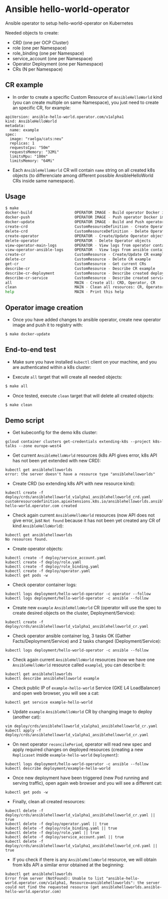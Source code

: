 # Ansible hello-world-operator

Ansible operator to setup hello-world-operator on Kubernetes

Needed objects to create:
* CRD (one per OCP Cluster)
* role (one per Namespace)
* role_binding (one per Namespace)
* service_account (one per Namespace)
* Operator Deployment (one per Namespace)
* CRs (N per Namespace)

## CR example

* In order to create a specific Custom Resource of `AnsibleHelloWorld` kind (you can create multiple on same Namespace), you just need to create an specific CR, for example:
 
```
apiVersion: ansible-hello-world.operator.com/v1alpha1
kind: AnsibleHelloWorld
metadata:
  name: example
spec:
  image: "raelga/cats:neu"
  replicas: 1
  requestsCpu: "50m"
  requestsMemory: "32Mi"
  limitsMpu: "100m"
  limitsMemory: "64Mi"
```

* Each `AnsibleHelloWorld` CR will contain `name` string on all created k8s objects (to differenciate among different possible AnsibleHelloWorld CRs inside same namespace).
 
## Usage

```bash
$ make
docker-build                   OPERATOR IMAGE - Build operator Docker image
docker-push                    OPERATOR IMAGE - Push operator Docker image to remote registry
docker-update                  OPERATOR IMAGE - Build and Push operator Docker image to remote registry
create-crd                     CustomResourceDefinition - Create Operator CRD
delete-crd                     CustomResourceDefinition - Delete Operator CRD
create-operator                OPERATOR - Create/Update Operator objects (remember to set correct image on deploy/operator.yaml)
delete-operator                OPERATOR - Delete Operator objects
view-operator-main-logs        OPERATOR - View logs from operator container inside operator deployment
view-operator-ansible-logs     OPERATOR - View logs from ansible container inside operator deployment
create-cr                      CustomResource - Create/Update CR example
delete-cr                      CustomResource - Delete CR example
get-cr                         CustomResource - Get current CRs
describe-cr                    CustomResource - Describe CR example
describe-cr-deployment         CustomResource - Describe created deployment for example CR
describe-cr-service            CustomResource - Describe created service for example CR
all                            MAIN - Create all: CRD, Operator, CR
clean                          MAIN - Clean all resources: CR, Operator, CRD
help                           MAIN - Print this help
```

## Operator image creation

* Once you have added changes to ansible operator, create new operator image and push it to registry with:

```bash
$ make docker-update
```

## End-to-end test

* Make sure you have installed `kubectl` client on your machine, and you are authenticated within a k8s cluster:

* Execute `all` target that will create all needed objects:

```bash
$ make all
```

* Once tested, execute `clean` target that will delete all created objects:

```bash
$ make clean
```

## Demo script

* Get kubeconfig for the demo k8s cluster:
```
gcloud container clusters get-credentials extending-k8s --project k8s-talks --zone europe-west4
```

* Get current `AnsibleHelloWorld` resources (k8s API gives error, k8s API has not been yet extended with new CRD):
```
kubectl get ansiblehelloworlds
error: the server doesn't have a resource type "ansiblehelloworlds"
```

* Create CRD (so extending k8s API with new resource kind):
```
kubectl create -f deploy/crds/ansiblehelloworld_v1alpha1_ansiblehelloworld_crd.yaml
customresourcedefinition.apiextensions.k8s.io/ansiblehelloworlds.ansible-hello-world.operator.com created
```

* Check again current `AnsibleHelloWorld` resources (now API does not give error, just `Not found` because it has not been yet created any CR of kind `AnsibleHelloWorld`):
```
kubectl get ansiblehelloworlds
No resources found.
```

* Create operator objects:
```
kubectl create -f deploy/service_account.yaml
kubectl create -f deploy/role.yaml
kubectl create -f deploy/role_binding.yaml
kubectl create -f deploy/operator.yaml
kubectl get pods -w
```

* Check operator container logs:
```
kubectl logs deployment/hello-world-operator -c operator --follow
kubectl logs deployment/hello-world-operator -c ansible --follow
```

* Create new `example` `AnsibleHelloWorld` CR (operator will use the spec to create desired objects on the cluster, Deployment/Service):
```
kubectl create -f deploy/crds/ansiblehelloworld_v1alpha1_ansiblehelloworld_cr.yaml
```

* Check operator ansible container log, 3 tasks OK (Gather Facts/Deployment/Service) and 2 tasks changed (Deployment/Service):
```
kubectl logs deployment/hello-world-operator -c ansible --follow
```

* Check again current `AnsibleHelloWorld` resources (now we have one `AnsibleHelloWorld` resource called `example`), you can describe it:
```
kubectl get ansiblehelloworlds
kubectl describe ansiblehelloworld example
```

* Check public IP of `example-hello-world` Service (GKE L4 LoadBalancer) and open web browser, you will see a cat:
```
kubectl get service example-hello-world
```

* Update `example` `AnsibleHelloWorld` CR by changing image to deploy (another cat):
```
vim deploy/crds/ansiblehelloworld_v1alpha1_ansiblehelloworld_cr.yaml
kubectl apply -f deploy/crds/ansiblehelloworld_v1alpha1_ansiblehelloworld_cr.yaml
```

* On next operator `reconcilePeriod`, operator will read new spec and apply required changes on deployed resources (creating a new `Replicaset` inside `example-hello-world` `Deployment`):
```
kubectl logs deployment/hello-world-operator -c ansible --follow
kubectl describe deployment/example-hello-world
```

* Once new deployment have been triggered (new Pod running and serving traffic), open again web browser and you will see a different cat:
```
kubectl get pods -w
```

* Finally, clean all created resources:
```
kubectl delete -f deploy/crds/ansiblehelloworld_v1alpha1_ansiblehelloworld_cr.yaml || true
kubectl delete -f deploy/operator.yaml || true
kubectl delete -f deploy/role_binding.yaml || true
kubectl delete -f deploy/role.yaml || true
kubectl delete -f deploy/service_account.yaml || true
kubectl delete -f deploy/crds/ansiblehelloworld_v1alpha1_ansiblehelloworld_crd.yaml || true
```

* If you check if there is any `AnsibleHelloWorld` resource, we will obtain from k8s API a similar error obtained at the beginning:
```
kubectl get ansiblehelloworlds
Error from server (NotFound): Unable to list "ansible-hello-world.operator.com/v1alpha1, Resource=ansiblehelloworlds": the server could not find the requested resource (get ansiblehelloworlds.ansible-hello-world.operator.com)
```
